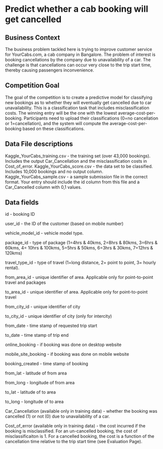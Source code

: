 # Predict whether a cab booking will get cancelled

## Business Context
The business problem tackled here is trying to improve customer service for YourCabs.com, a cab company in Bangalore. The problem of interest is booking cancellations by the company due to unavailability of a car. The challenge is that cancellations can occur very close to the trip start time, thereby causing passengers inconvenience.

## Competition Goal
The goal of the competition is to create a predictive model for classifying new bookings as to whether they will eventually get cancelled due to car unavailability. This is a classification task that includes misclassification costs. The winning entry will be the one with the lowest average-cost-per-booking.
Participants need to upload their classifications (0=no cancellation or 1=cancellation), and the system will compute the average-cost-per-booking based on these classifications.

## Data File descriptions
Kaggle_YourCabs_training.csv - the training set (over 43,000 bookings). Includes the output Car_Cancellation and the misclassification costs in Cost_of_error.
Kaggle_YourCabs_score.csv - the data set to be classified. Includes 10,000 bookings and no output column.
Kaggle_YourCabs_sample.csv - a sample submission file in the correct format. Your entry should include the id column from this file and a Car_Cancelled column with 0,1 values.

## Data fields
id - booking ID

user_id - the ID of the customer (based on mobile number)

vehicle_model_id - vehicle model type.

package_id - type of package (1=4hrs & 40kms, 2=8hrs & 80kms, 3=6hrs & 60kms, 4= 10hrs & 100kms, 5=5hrs & 50kms, 6=3hrs & 30kms, 7=12hrs & 120kms)

travel_type_id - type of travel (1=long distance, 2= point to point, 3= hourly rental).

from_area_id - unique identifier of area. Applicable only for point-to-point travel and packages

to_area_id - unique identifier of area. Applicable only for point-to-point travel

from_city_id - unique identifier of city

to_city_id - unique identifier of city (only for intercity)

from_date - time stamp of requested trip start

to_date - time stamp of trip end

online_booking - if booking was done on desktop website

mobile_site_booking - if booking was done on mobile website

booking_created - time stamp of booking

from_lat - latitude of from area

from_long -  longitude of from area

to_lat - latitude of to area

to_long - longitude of to area

Car_Cancellation (available only in training data) - whether the booking was cancelled (1) or not (0) due to unavailability of a car.

Cost_of_error (available only in training data) - the cost incurred if the booking is misclassified. For an un-cancelled booking, the cost of misclassificaiton is 1. For a cancelled booking, the cost is a function of the cancellation time relative to the trip start time (see Evaluation Page).
